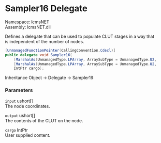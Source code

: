 # Sampler16 Delegate

Namespace: lcmsNET  
Assembly: lcmsNET.dll

Defines a delegate that can be used to populate CLUT stages in a way that is independent of the number of nodes.

```csharp
[UnmanagedFunctionPointer(CallingConvention.Cdecl)]
public delegate void Sampler16(
    [MarshalAs(UnmanagedType.LPArray, ArraySubType = UnmanagedType.U2, SizeConst = Stage.MAX_INPUT_DIMENSIONS + 1), In] ushort[] input,
    [MarshalAs(UnmanagedType.LPArray, ArraySubType = UnmanagedType.U2, SizeConst = Stage.MAX_STAGE_CHANNELS), In] ushort[] output,
    IntPtr cargo);
```

Inheritance Object → Delegate → Sampler16

### Parameters

`input` ushort[]  
The node coordinates.

`output` ushort[]  
The contents of the CLUT on the node.

`cargo` IntPtr  
User supplied content.
